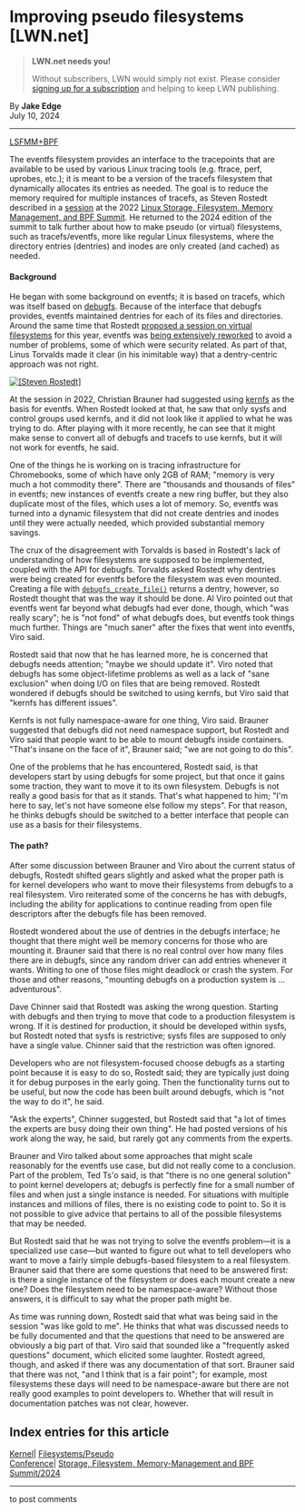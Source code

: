 # Improving pseudo filesystems [LWN.net]

> **LWN.net needs you!**
> 
> Without subscribers, LWN would simply not exist. Please consider [signing up for a subscription](/Promo/nst-nag2/subscribe) and helping to keep LWN publishing. 

By **Jake Edge**  
July 10, 2024 

* * *

[LSFMM+BPF](/Articles/lsfmmbpf2024/)

The eventfs filesystem provides an interface to the tracepoints that are available to be used by various Linux tracing tools (e.g. ftrace, perf, uprobes, etc.); it is meant to be a version of the tracefs filesystem that dynamically allocates its entries as needed. The goal is to reduce the memory required for multiple instances of tracefs, as Steven Rostedt described in a [session](/Articles/895111/) at the 2022 [Linux Storage, Filesystem, Memory Management, and BPF Summit](https://events.linuxfoundation.org/lsfmmbpf/). He returned to the 2024 edition of the summit to talk further about how to make pseudo (or virtual) filesystems, such as tracefs/eventfs, more like regular Linux filesystems, where the directory entries (dentries) and inodes are only created (and cached) as needed. 

#### Background

He began with some background on eventfs; it is based on tracefs, which was itself based on [debugfs](https://docs.kernel.org/filesystems/debugfs.html). Because of the interface that debugfs provides, eventfs maintained dentries for each of its files and directories. Around the same time that Rostedt [proposed a session on virtual filesystems](/ml/linux-mm/20240125104822.04a5ad44@gandalf.local.home/) for this year, eventfs was [being extensively reworked](/Articles/960088/) to avoid a number of problems, some of which were security related. As part of that, Linus Torvalds made it clear (in his inimitable way) that a dentry-centric approach was not right. 

[ ![\[Steven Rostedt\]](https://static.lwn.net/images/2024/lsfmb-rostedt-sm.png) ](/Articles/981390/)

At the session in 2022, Christian Brauner had suggested using [kernfs](https://en.wikipedia.org/wiki/Kernfs_\(Linux\)) as the basis for eventfs. When Rostedt looked at that, he saw that only sysfs and control groups used kernfs, and it did not look like it applied to what he was trying to do. After playing with it more recently, he can see that it might make sense to convert all of debugfs and tracefs to use kernfs, but it will not work for eventfs, he said. 

One of the things he is working on is tracing infrastructure for Chromebooks, some of which have only 2GB of RAM; "memory is very much a hot commodity there". There are "thousands and thousands of files" in eventfs; new instances of eventfs create a new ring buffer, but they also duplicate most of the files, which uses a lot of memory. So, eventfs was turned into a dynamic filesystem that did not create dentries and inodes until they were actually needed, which provided substantial memory savings. 

The crux of the disagreement with Torvalds is based in Rostedt's lack of understanding of how filesystems are supposed to be implemented, coupled with the API for debugfs. Torvalds asked Rostedt why dentries were being created for eventfs before the filesystem was even mounted. Creating a file with [`debugfs_create_file()`](https://elixir.bootlin.com/linux/v6.9.8/source/fs/debugfs/inode.c#L457) returns a dentry, however, so Rostedt thought that was the way it should be done. Al Viro pointed out that eventfs went far beyond what debugfs had ever done, though, which "was really scary"; he is "not fond" of what debugfs does, but eventfs took things much further. Things are "much saner" after the fixes that went into eventfs, Viro said. 

Rostedt said that now that he has learned more, he is concerned that debugfs needs attention; "maybe we should update it". Viro noted that debugfs has some object-lifetime problems as well as a lack of "sane exclusion" when doing I/O on files that are being removed. Rostedt wondered if debugfs should be switched to using kernfs, but Viro said that "kernfs has different issues". 

Kernfs is not fully namespace-aware for one thing, Viro said. Brauner suggested that debugfs did not need namespace support, but Rostedt and Viro said that people want to be able to mount debugfs inside containers. "That's insane on the face of it", Brauner said; "we are not going to do this". 

One of the problems that he has encountered, Rostedt said, is that developers start by using debugfs for some project, but that once it gains some traction, they want to move it to its own filesystem. Debugfs is not really a good basis for that as it stands. That's what happened to him; "I'm here to say, let's not have someone else follow my steps". For that reason, he thinks debugfs should be switched to a better interface that people can use as a basis for their filesystems. 

#### The path?

After some discussion between Brauner and Viro about the current status of debugfs, Rostedt shifted gears slightly and asked what the proper path is for kernel developers who want to move their filesystems from debugfs to a real filesystem. Viro reiterated some of the concerns he has with debugfs, including the ability for applications to continue reading from open file descriptors after the debugfs file has been removed. 

Rostedt wondered about the use of dentries in the debugfs interface; he thought that there might well be memory concerns for those who are mounting it. Brauner said that there is no real control over how many files there are in debugfs, since any random driver can add entries whenever it wants. Writing to one of those files might deadlock or crash the system. For those and other reasons, "mounting debugfs on a production system is ... adventurous". 

Dave Chinner said that Rostedt was asking the wrong question. Starting with debugfs and then trying to move that code to a production filesystem is wrong. If it is destined for production, it should be developed within sysfs, but Rostedt noted that sysfs is restrictive; sysfs files are supposed to only have a single value. Chinner said that the restriction was often ignored. 

Developers who are not filesystem-focused choose debugfs as a starting point because it is easy to do so, Rostedt said; they are typically just doing it for debug purposes in the early going. Then the functionality turns out to be useful, but now the code has been built around debugfs, which is "not the way to do it", he said. 

"Ask the experts", Chinner suggested, but Rostedt said that "a lot of times the experts are busy doing their own thing". He had posted versions of his work along the way, he said, but rarely got any comments from the experts. 

Brauner and Viro talked about some approaches that might scale reasonably for the eventfs use case, but did not really come to a conclusion. Part of the problem, Ted Ts'o said, is that "there is no one general solution" to point kernel developers at; debugfs is perfectly fine for a small number of files and when just a single instance is needed. For situations with multiple instances and millions of files, there is no existing code to point to. So it is not possible to give advice that pertains to all of the possible filesystems that may be needed. 

But Rostedt said that he was not trying to solve the eventfs problem—it is a specialized use case—but wanted to figure out what to tell developers who want to move a fairly simple debugfs-based filesystem to a real filesystem. Brauner said that there are some questions that need to be answered first: is there a single instance of the filesystem or does each mount create a new one? Does the filesystem need to be namespace-aware? Without those answers, it is difficult to say what the proper path might be. 

As time was running down, Rostedt said that what was being said in the session "was like gold to me". He thinks that what was discussed needs to be fully documented and that the questions that need to be answered are obviously a big part of that. Viro said that sounded like a "frequently asked questions" document, which elicited some laughter. Rostedt agreed, though, and asked if there was any documentation of that sort. Brauner said that there was not, "and I think that is a fair point"; for example, most filesystems these days will need to be namespace-aware but there are not really good examples to point developers to. Whether that will result in documentation patches was not clear, however. 

  
Index entries for this article  
---  
[Kernel](/Kernel/Index)| [Filesystems/Pseudo](/Kernel/Index#Filesystems-Pseudo)  
[Conference](/Archives/ConferenceIndex/)| [Storage, Filesystem, Memory-Management and BPF Summit/2024](/Archives/ConferenceIndex/#Storage_Filesystem_Memory-Management_and_BPF_Summit-2024)  
  


* * *

to post comments 
